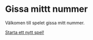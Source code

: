 Gissa mittt nummer
=========================

Välkomen till spelet gissa mitt nummer.


[Starta ett nytt spel!](guess/init)
